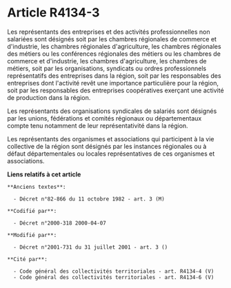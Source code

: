 # Article R4134-3

Les représentants des entreprises et des activités professionnelles non salariées sont désignés soit par les chambres
régionales de commerce et d'industrie, les chambres régionales d'agriculture, les chambres régionales des métiers ou les
conférences régionales des métiers ou les chambres de commerce et d'industrie, les chambres d'agriculture, les chambres de
métiers, soit par les organisations, syndicats ou ordres professionnels représentatifs des entreprises dans la région, soit
par les responsables des entreprises dont l'activité revêt une importance particulière pour la région, soit par les
responsables des entreprises coopératives exerçant une activité de production dans la région.

Les représentants des organisations syndicales de salariés sont désignés par les unions, fédérations et comités régionaux ou
départementaux compte tenu notamment de leur représentativité dans la région.

Les représentants des organismes et associations qui participent à la vie collective de la région sont désignés par les
instances régionales ou à défaut départementales ou locales représentatives de ces organismes et associations.

**Liens relatifs à cet article**

	**Anciens textes**:

	  - Décret n°82-866 du 11 octobre 1982 - art. 3 (M)

	**Codifié par**:

	  - Décret n°2000-318 2000-04-07

	**Modifié par**:

	  - Décret n°2001-731 du 31 juillet 2001 - art. 3 ()

	**Cité par**:

	  - Code général des collectivités territoriales - art. R4134-4 (V)
	  - Code général des collectivités territoriales - art. R4134-6 (V)
